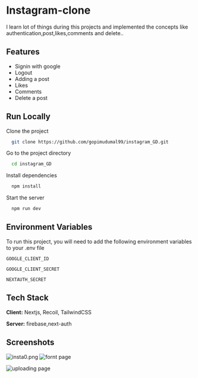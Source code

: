 
# Instagram-clone

I learn lot of things during this projects and implemented the concepts like authentication,post,likes,comments and delete..

## Features

- Signin with google
- Logout
- Adding a post
- Likes
- Comments
- Delete a post


## Run Locally

Clone the project

```bash
  git clone https://github.com/gopimudumal99/instagram_GD.git
```

Go to the project directory

```bash
  cd instagram_GD
```

Install dependencies

```bash
  npm install
```

Start the server

```bash
  npm run dev
```


## Environment Variables

To run this project, you will need to add the following environment variables to your .env file

`GOOGLE_CLIENT_ID`

`GOOGLE_CLIENT_SECRET`

`NEXTAUTH_SECRET`


## Tech Stack

**Client:** Nextjs, Recoil, TailwindCSS

**Server:** firebase,next-auth


## Screenshots

![insta0.png](https://i.postimg.cc/2SdN3y5b/insta0.png)
![fornt page](https://i.postimg.cc/1XWZmjRW/insta1.png)

![uploading page](https://i.postimg.cc/pVkvJpQD/insta2.png)


